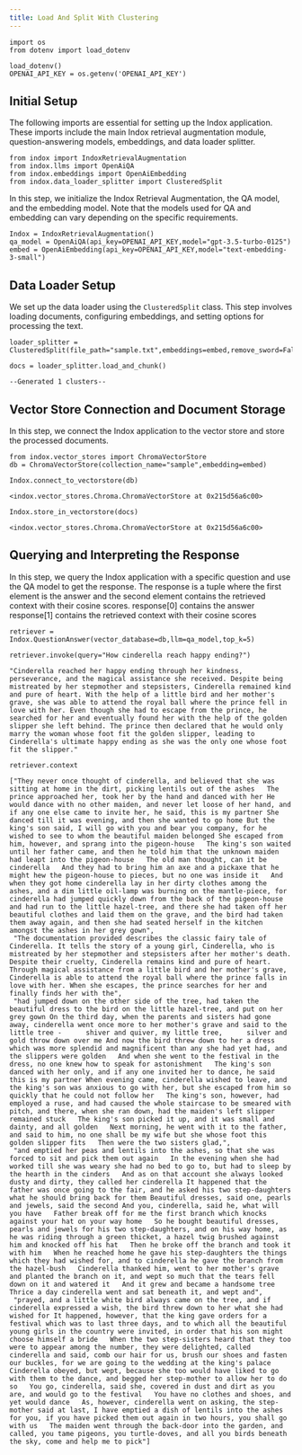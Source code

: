 ```yaml
---
title: Load And Split With Clustering
---
```


```
import os
from dotenv import load_dotenv

load_dotenv()
OPENAI_API_KEY = os.getenv('OPENAI_API_KEY')
```

## Initial Setup

The following imports are essential for setting up the Indox application. These imports include the main Indox retrieval augmentation module, question-answering models, embeddings, and data loader splitter.



```
from indox import IndoxRetrievalAugmentation
from indox.llms import OpenAiQA
from indox.embeddings import OpenAiEmbedding
from indox.data_loader_splitter import ClusteredSplit
```

In this step, we initialize the Indox Retrieval Augmentation, the QA model, and the embedding model. Note that the models used for QA and embedding can vary depending on the specific requirements.



```
Indox = IndoxRetrievalAugmentation()
qa_model = OpenAiQA(api_key=OPENAI_API_KEY,model="gpt-3.5-turbo-0125")
embed = OpenAiEmbedding(api_key=OPENAI_API_KEY,model="text-embedding-3-small")
```

## Data Loader Setup

We set up the data loader using the `ClusteredSplit` class. This step involves loading documents, configuring embeddings, and setting options for processing the text.



```
loader_splitter = ClusteredSplit(file_path="sample.txt",embeddings=embed,remove_sword=False,re_chunk=False,chunk_size=300,use_openai_summary=True)
```


```
docs = loader_splitter.load_and_chunk()
```

    --Generated 1 clusters--
    

## Vector Store Connection and Document Storage

In this step, we connect the Indox application to the vector store and store the processed documents.



```
from indox.vector_stores import ChromaVectorStore
db = ChromaVectorStore(collection_name="sample",embedding=embed)
```


```
Indox.connect_to_vectorstore(db)
```




    <indox.vector_stores.Chroma.ChromaVectorStore at 0x215d56a6c00>




```
Indox.store_in_vectorstore(docs)
```




    <indox.vector_stores.Chroma.ChromaVectorStore at 0x215d56a6c00>



## Querying and Interpreting the Response

In this step, we query the Indox application with a specific question and use the QA model to get the response. The response is a tuple where the first element is the answer and the second element contains the retrieved context with their cosine scores.
response[0] contains the answer
response[1] contains the retrieved context with their cosine scores



```
retriever = Indox.QuestionAnswer(vector_database=db,llm=qa_model,top_k=5)
```


```
retriever.invoke(query="How cinderella reach happy ending?")
```




    "Cinderella reached her happy ending through her kindness, perseverance, and the magical assistance she received. Despite being mistreated by her stepmother and stepsisters, Cinderella remained kind and pure of heart. With the help of a little bird and her mother's grave, she was able to attend the royal ball where the prince fell in love with her. Even though she had to escape from the prince, he searched for her and eventually found her with the help of the golden slipper she left behind. The prince then declared that he would only marry the woman whose foot fit the golden slipper, leading to Cinderella's ultimate happy ending as she was the only one whose foot fit the slipper."




```
retriever.context
```




    ["They never once thought of cinderella, and believed that she was sitting at home in the dirt, picking lentils out of the ashes   The prince approached her, took her by the hand and danced with her He would dance with no other maiden, and never let loose of her hand, and if any one else came to invite her, he said, this is my partner She danced till it was evening, and then she wanted to go home But the king's son said, I will go with you and bear you company, for he wished to see to whom the beautiful maiden belonged She escaped from him, however, and sprang into the pigeon-house   The king's son waited until her father came, and then he told him that the unknown maiden had leapt into the pigeon-house   The old man thought, can it be cinderella   And they had to bring him an axe and a pickaxe that he might hew the pigeon-house to pieces, but no one was inside it   And when they got home cinderella lay in her dirty clothes among the ashes, and a dim little oil-lamp was burning on the mantle-piece, for cinderella had jumped quickly down from the back of the pigeon-house and had run to the little hazel-tree, and there she had taken off her beautiful clothes and laid them on the grave, and the bird had taken them away again, and then she had seated herself in the kitchen amongst the ashes in her grey gown",
     "The documentation provided describes the classic fairy tale of Cinderella. It tells the story of a young girl, Cinderella, who is mistreated by her stepmother and stepsisters after her mother's death. Despite their cruelty, Cinderella remains kind and pure of heart. Through magical assistance from a little bird and her mother's grave, Cinderella is able to attend the royal ball where the prince falls in love with her. When she escapes, the prince searches for her and finally finds her with the",
     "had jumped down on the other side of the tree, had taken the beautiful dress to the bird on the little hazel-tree, and put on her grey gown On the third day, when the parents and sisters had gone away, cinderella went once more to her mother's grave and said to the little tree -      shiver and quiver, my little tree,      silver and gold throw down over me And now the bird threw down to her a dress which was more splendid and magnificent than any she had yet had, and the slippers were golden   And when she went to the festival in the dress, no one knew how to speak for astonishment   The king's son danced with her only, and if any one invited her to dance, he said this is my partner When evening came, cinderella wished to leave, and the king's son was anxious to go with her, but she escaped from him so quickly that he could not follow her   The king's son, however, had employed a ruse, and had caused the whole staircase to be smeared with pitch, and there, when she ran down, had the maiden's left slipper remained stuck   The king's son picked it up, and it was small and dainty, and all golden   Next morning, he went with it to the father, and said to him, no one shall be my wife but she whose foot this golden slipper fits   Then were the two sisters glad,",
     "and emptied her peas and lentils into the ashes, so that she was forced to sit and pick them out again   In the evening when she had worked till she was weary she had no bed to go to, but had to sleep by the hearth in the cinders   And as on that account she always looked dusty and dirty, they called her cinderella It happened that the father was once going to the fair, and he asked his two step-daughters what he should bring back for them Beautiful dresses, said one, pearls and jewels, said the second And you, cinderella, said he, what will you have   Father break off for me the first branch which knocks against your hat on your way home   So he bought beautiful dresses, pearls and jewels for his two step-daughters, and on his way home, as he was riding through a green thicket, a hazel twig brushed against him and knocked off his hat   Then he broke off the branch and took it with him   When he reached home he gave his step-daughters the things which they had wished for, and to cinderella he gave the branch from the hazel-bush   Cinderella thanked him, went to her mother's grave and planted the branch on it, and wept so much that the tears fell down on it and watered it   And it grew and became a handsome tree  Thrice a day cinderella went and sat beneath it, and wept and",
     "prayed, and a little white bird always came on the tree, and if cinderella expressed a wish, the bird threw down to her what she had wished for It happened, however, that the king gave orders for a festival which was to last three days, and to which all the beautiful young girls in the country were invited, in order that his son might choose himself a bride   When the two step-sisters heard that they too were to appear among the number, they were delighted, called cinderella and said, comb our hair for us, brush our shoes and fasten our buckles, for we are going to the wedding at the king's palace Cinderella obeyed, but wept, because she too would have liked to go with them to the dance, and begged her step-mother to allow her to do so   You go, cinderella, said she, covered in dust and dirt as you are, and would go to the festival   You have no clothes and shoes, and yet would dance   As, however, cinderella went on asking, the step-mother said at last, I have emptied a dish of lentils into the ashes for you, if you have picked them out again in two hours, you shall go with us   The maiden went through the back-door into the garden, and called, you tame pigeons, you turtle-doves, and all you birds beneath the sky, come and help me to pick"]




```

```
